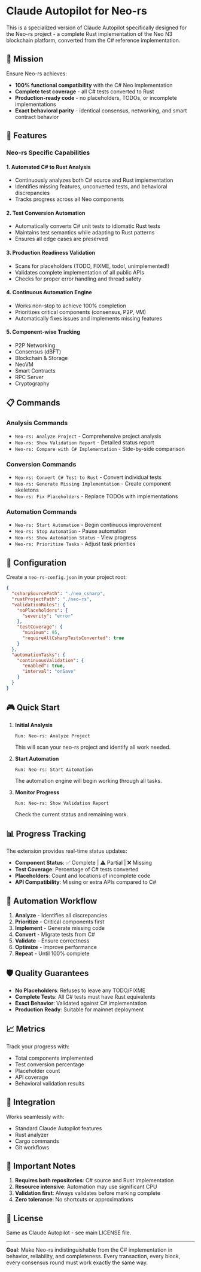 # Claude Autopilot for Neo-rs

This is a specialized version of Claude Autopilot specifically designed for the Neo-rs project - a complete Rust implementation of the Neo N3 blockchain platform, converted from the C# reference implementation.

## 🎯 Mission

Ensure Neo-rs achieves:
- **100% functional compatibility** with the C# Neo implementation
- **Complete test coverage** - all C# tests converted to Rust
- **Production-ready code** - no placeholders, TODOs, or incomplete implementations
- **Exact behavioral parity** - identical consensus, networking, and smart contract behavior

## 🚀 Features

### Neo-rs Specific Capabilities

#### 1. **Automated C# to Rust Analysis**
- Continuously analyzes both C# source and Rust implementation
- Identifies missing features, unconverted tests, and behavioral discrepancies
- Tracks progress across all Neo components

#### 2. **Test Conversion Automation**
- Automatically converts C# unit tests to idiomatic Rust tests
- Maintains test semantics while adapting to Rust patterns
- Ensures all edge cases are preserved

#### 3. **Production Readiness Validation**
- Scans for placeholders (TODO, FIXME, todo!, unimplemented!)
- Validates complete implementation of all public APIs
- Checks for proper error handling and thread safety

#### 4. **Continuous Automation Engine**
- Works non-stop to achieve 100% completion
- Prioritizes critical components (consensus, P2P, VM)
- Automatically fixes issues and implements missing features

#### 5. **Component-wise Tracking**
- P2P Networking
- Consensus (dBFT)
- Blockchain & Storage
- NeoVM
- Smart Contracts
- RPC Server
- Cryptography

## 📋 Commands

### Analysis Commands
- `Neo-rs: Analyze Project` - Comprehensive project analysis
- `Neo-rs: Show Validation Report` - Detailed status report
- `Neo-rs: Compare with C# Implementation` - Side-by-side comparison

### Conversion Commands
- `Neo-rs: Convert C# Test to Rust` - Convert individual tests
- `Neo-rs: Generate Missing Implementation` - Create component skeletons
- `Neo-rs: Fix Placeholders` - Replace TODOs with implementations

### Automation Commands
- `Neo-rs: Start Automation` - Begin continuous improvement
- `Neo-rs: Stop Automation` - Pause automation
- `Neo-rs: Show Automation Status` - View progress
- `Neo-rs: Prioritize Tasks` - Adjust task priorities

## 🔧 Configuration

Create a `neo-rs-config.json` in your project root:

```json
{
  "csharpSourcePath": "./neo_csharp",
  "rustProjectPath": "./neo-rs",
  "validationRules": {
    "noPlaceholders": {
      "severity": "error"
    },
    "testCoverage": {
      "minimum": 95,
      "requireAllCsharpTestsConverted": true
    }
  },
  "automationTasks": {
    "continuousValidation": {
      "enabled": true,
      "interval": "onSave"
    }
  }
}
```

## 🎮 Quick Start

1. **Initial Analysis**
   ```
   Run: Neo-rs: Analyze Project
   ```
   This will scan your neo-rs project and identify all work needed.

2. **Start Automation**
   ```
   Run: Neo-rs: Start Automation
   ```
   The automation engine will begin working through all tasks.

3. **Monitor Progress**
   ```
   Run: Neo-rs: Show Validation Report
   ```
   Check the current status and remaining work.

## 📊 Progress Tracking

The extension provides real-time status updates:

- **Component Status**: ✅ Complete | ⚠️ Partial | ❌ Missing
- **Test Coverage**: Percentage of C# tests converted
- **Placeholders**: Count and locations of incomplete code
- **API Compatibility**: Missing or extra APIs compared to C#

## 🔄 Automation Workflow

1. **Analyze** - Identifies all discrepancies
2. **Prioritize** - Critical components first
3. **Implement** - Generate missing code
4. **Convert** - Migrate tests from C#
5. **Validate** - Ensure correctness
6. **Optimize** - Improve performance
7. **Repeat** - Until 100% complete

## 🛡️ Quality Guarantees

- **No Placeholders**: Refuses to leave any TODO/FIXME
- **Complete Tests**: All C# tests must have Rust equivalents
- **Exact Behavior**: Validated against C# implementation
- **Production Ready**: Suitable for mainnet deployment

## 📈 Metrics

Track your progress with:
- Total components implemented
- Test conversion percentage
- Placeholder count
- API coverage
- Behavioral validation results

## 🤝 Integration

Works seamlessly with:
- Standard Claude Autopilot features
- Rust analyzer
- Cargo commands
- Git workflows

## 🚨 Important Notes

1. **Requires both repositories**: C# source and Rust implementation
2. **Resource intensive**: Automation may use significant CPU
3. **Validation first**: Always validates before marking complete
4. **Zero tolerance**: No shortcuts or approximations

## 📝 License

Same as Claude Autopilot - see main LICENSE file.

---

**Goal**: Make Neo-rs indistinguishable from the C# implementation in behavior, reliability, and completeness. Every transaction, every block, every consensus round must work exactly the same way.